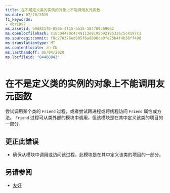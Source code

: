 ```yaml
---
title: 在不是定义类的实例的对象上不能调用友元函数
ms.date: 07/20/2015
f1_keywords:
- vbrID97
ms.assetid: b9d821f0-8565-4f15-bb35-184789c69662
ms.openlocfilehash: c18c04470c4c49113e8195b92185326c5c4197c1
ms.sourcegitcommit: f8c270376ed905f6a8896ce0fe25b4f4b38ff498
ms.translationtype: MT
ms.contentlocale: zh-CN
ms.lasthandoff: 06/04/2020
ms.locfileid: "84400843"
---
```

# <a name="cannot-call-friend-function-on-object-which-is-not-an-instance-of-defining-class"></a>在不是定义类的实例的对象上不能调用友元函数
尝试调用某个类的 `Friend` 过程，或者尝试跨进程或跨线程访问 `Friend` 属性或方法。 `Friend` 过程可从类外部的模块中调用，但该模块是在其中定义该类的项目的一部分。  
  
## <a name="to-correct-this-error"></a>更正此错误  
  
- 确保从模块中调用或访问该过程，此模块是在其中定义该类的项目的一部分。  
  
## <a name="see-also"></a>另请参阅

- [友好](../language-reference/modifiers/friend.md)
